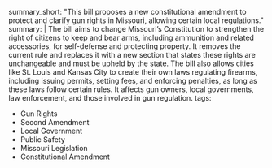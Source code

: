 summary_short: "This bill proposes a new constitutional amendment to protect and clarify gun rights in Missouri, allowing certain local regulations."
summary: |
  The bill aims to change Missouri’s Constitution to strengthen the right of citizens to keep and bear arms, including ammunition and related accessories, for self-defense and protecting property. It removes the current rule and replaces it with a new section that states these rights are unchangeable and must be upheld by the state. The bill also allows cities like St. Louis and Kansas City to create their own laws regulating firearms, including issuing permits, setting fees, and enforcing penalties, as long as these laws follow certain rules. It affects gun owners, local governments, law enforcement, and those involved in gun regulation.
tags:
  - Gun Rights
  - Second Amendment
  - Local Government
  - Public Safety
  - Missouri Legislation
  - Constitutional Amendment
